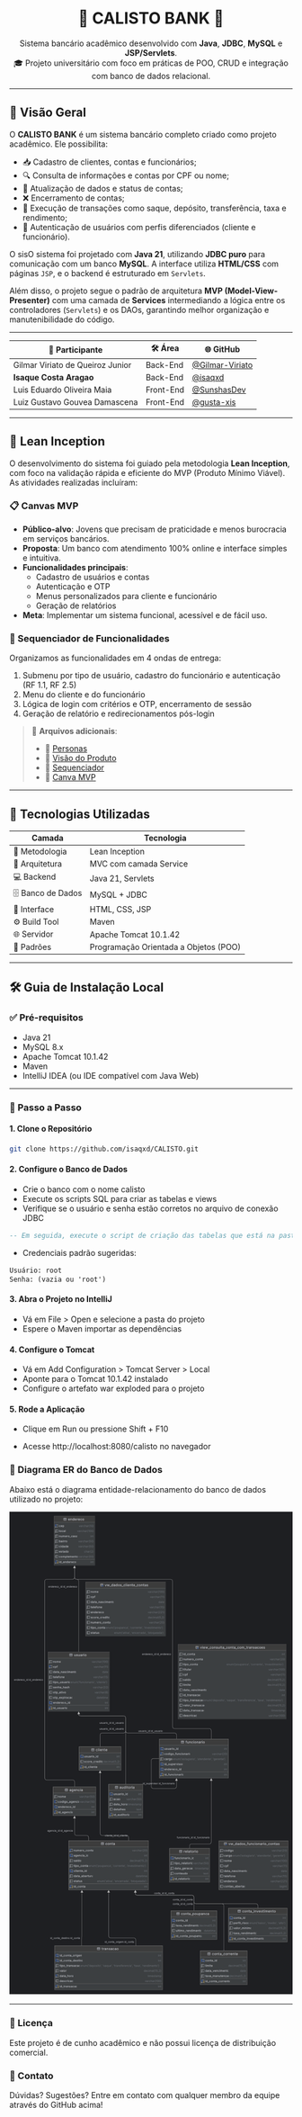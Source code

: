 <h1 align="center">🏦 <strong>CALISTO BANK</strong> 🧠</h1>

<p align="center">
Sistema bancário acadêmico desenvolvido com <strong>Java</strong>, <strong>JDBC</strong>, <strong>MySQL</strong> e <strong>JSP/Servlets</strong>.<br>
🎓 Projeto universitário com foco em práticas de POO, CRUD e integração com banco de dados relacional.
</p>

---

## 📌 Visão Geral

O **CALISTO BANK** é um sistema bancário completo criado como projeto acadêmico. Ele possibilita:

- 📥 Cadastro de clientes, contas e funcionários;
- 🔍 Consulta de informações e contas por CPF ou nome;
- 🔄 Atualização de dados e status de contas;
- ❌ Encerramento de contas;
- 💸 Execução de transações como saque, depósito, transferência, taxa e rendimento;
- 🔐 Autenticação de usuários com perfis diferenciados (cliente e funcionário).

O sisO sistema foi projetado com **Java 21**, utilizando **JDBC puro** para comunicação com um banco **MySQL**. A interface utiliza **HTML/CSS** com páginas `JSP`, e o backend é estruturado em `Servlets`.

Além disso, o projeto segue o padrão de arquitetura **MVP (Model-View-Presenter)** com uma camada de **Services** intermediando a lógica entre os controladores (`Servlets`) e os DAOs, garantindo melhor organização e manutenibilidade do código.

---


| 👤 Participante                  | 🛠️ Área  | 🌐 GitHub                                            |
| -------------------------------- | --------- | ---------------------------------------------------- |
| Gilmar Viriato de Queiroz Junior | Back-End  | [@Gilmar-Viriato](https://github.com/Gilmar-Viriato) |
| **Isaque Costa Aragao**          | Back-End  | [@isaqxd](https://github.com/isaqxd)                 |
| Luis Eduardo Oliveira Maia       | Front-End | [@SunshasDev](https://github.com/SunshasDev)         |
| Luiz Gustavo Gouvea Damascena    | Front-End | [@gusta-xis](https://github.com/gusta-xis)           |


---

## 🎯 Lean Inception

O desenvolvimento do sistema foi guiado pela metodologia **Lean Inception**, com foco na validação rápida e eficiente do MVP (Produto Mínimo Viável). As atividades realizadas incluíram:

### 📋 Canvas MVP

- **Público-alvo**: Jovens que precisam de praticidade e menos burocracia em serviços bancários.
- **Proposta**: Um banco com atendimento 100% online e interface simples e intuitiva.
- **Funcionalidades principais**:
    - Cadastro de usuários e contas
    - Autenticação e OTP
    - Menus personalizados para cliente e funcionário
    - Geração de relatórios
- **Meta**: Implementar um sistema funcional, acessível e de fácil uso.

### 📌 Sequenciador de Funcionalidades

Organizamos as funcionalidades em 4 ondas de entrega:

1. Submenu por tipo de usuário, cadastro do funcionário e autenticação (RF 1.1, RF 2.5)
2. Menu do cliente e do funcionário
3. Lógica de login com critérios e OTP, encerramento de sessão
4. Geração de relatório e redirecionamentos pós-login

> 🔗 **Arquivos adicionais**:
> - 📄 [Personas](docs/Personas.pdf)
> - 📄 [Visão do Produto](docs/Visão%20do%20produto%20.pdf)
> - 📄 [Sequenciador](docs/Sequenciador.pdf)
> - 📄 [Canva MVP](docs/Canvas%20MVP.pdf)


---

## 🚀 Tecnologias Utilizadas

| Camada         | Tecnologia             |
|----------------|------------------------|
| 📔 Metodologia | Lean Inception        |
| 📐 Arquitetura | MVC com camada Service |
| 💻 Backend     | Java 21, Servlets      |
| 🗄️ Banco de Dados | MySQL + JDBC           |
| 🎨 Interface   | HTML, CSS, JSP         |
| ⚙️ Build Tool  | Maven                  |
| 🌐 Servidor    | Apache Tomcat 10.1.42  |
| 🧠 Padrões     | Programação Orientada a Objetos (POO) |

---

## 🛠️ Guia de Instalação Local

### ✅ Pré-requisitos

- Java 21
- MySQL 8.x
- Apache Tomcat 10.1.42
- Maven
- IntelliJ IDEA (ou IDE compatível com Java Web)

---

### 🔧 Passo a Passo

#### 1. Clone o Repositório

```bash
git clone https://github.com/isaqxd/CALISTO.git
````
#### 2. Configure o Banco de Dados
- Crie o banco com o nome calisto
- Execute os scripts SQL para criar as tabelas e views
- Verifique se o usuário e senha estão corretos no arquivo de conexão JDBC

```sql
-- Em seguida, execute o script de criação das tabelas que está na pasta Util
```
- Credenciais padrão sugeridas:
```properties
Usuário: root
Senha: (vazia ou 'root')
```

#### 3. Abra o Projeto no IntelliJ
- Vá em File > Open e selecione a pasta do projeto
- Espere o Maven importar as dependências

#### 4. Configure o Tomcat
- Vá em Add Configuration > Tomcat Server > Local
- Aponte para o Tomcat 10.1.42 instalado
- Configure o artefato war exploded para o projeto

#### 5. Rode a Aplicação
- Clique em Run ou pressione Shift + F10

- Acesse http://localhost:8080/calisto no navegador

### 🧱 Diagrama ER do Banco de Dados

Abaixo está o diagrama entidade-relacionamento do banco de dados utilizado no projeto:

![Diagrama ER](docs/calisto.png)

---


### 📃 Licença
Este projeto é de cunho acadêmico e não possui licença de distribuição comercial.

### 📩 Contato
Dúvidas? Sugestões? Entre em contato com qualquer membro da equipe através do GitHub acima!
